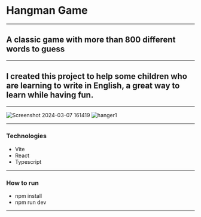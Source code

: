 # Hangman Game
---
## A classic game with more than 800 different words to guess
---
## I created this project to help some children who are learning to write in English, a great way to learn while having fun.
---
![Screenshot 2024-03-07 161419](https://github.com/BarbaraPapa/Hangman-game/assets/103266205/b9d71034-47af-409a-bdde-c2090ed745c3)
![hanger1](https://github.com/BarbaraPapa/Hangman-game/assets/103266205/f459e980-0afc-48a4-bc32-77204c053603)

---
### Technologies
- Vite
- React
- Typescript
---
### How to run 
- npm install
- npm run dev
---
